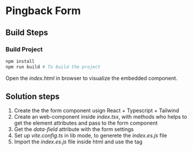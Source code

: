 # Pingback Form

## Build Steps

### Build Project

```bash
npm install
npm run build # To build the project
```

Open the _index.html_ in browser to visualize the embedded component.

## Solution steps

1. Create the the form component usign React + Typescript + Tailwind
2. Create an web-component inside _index.tsx_, with methods who helps to get the element attributes and pass to the form component
3. Get the _data-field_ attribute with the form settings
4. Set up _vite.config.ts_ in lib mode, to generete the _index.es.js_ file
5. Import the _index.es.js_ file inside html and use the _<pingback-form></pingback-form>_ tag
